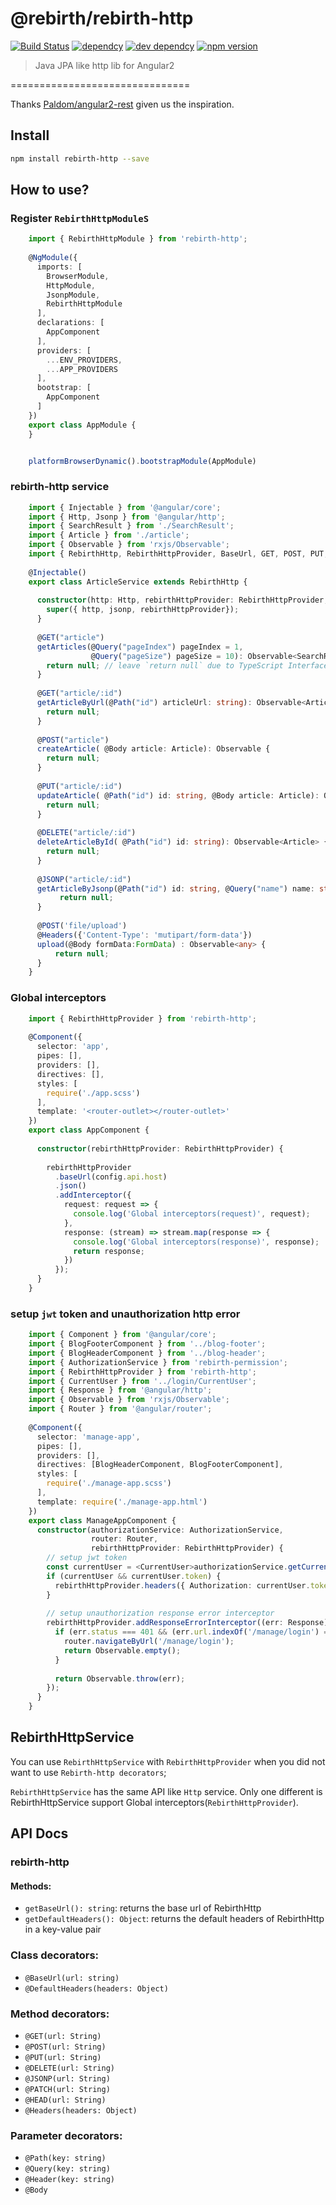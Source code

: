 # @rebirth/rebirth-http

[![Build Status](https://travis-ci.org/greengerong/rebirth-http.svg?branch=master)](https://travis-ci.org/greengerong/rebirth-http)
[![dependcy](https://david-dm.org/greengerong/rebirth-http.svg)](https://david-dm.org/greengerong/rebirth-http)
[![dev dependcy](https://david-dm.org/greengerong/rebirth-http/dev-status.svg)](https://david-dm.org/greengerong/rebirth-http?type=dev)
[![npm version](https://img.shields.io/npm/v/rebirth-http.svg)](https://www.npmjs.com/package/rebirth-http)

> Java JPA like http lib for Angular2

===============================

Thanks [Paldom/angular2-rest](https://github.com/Paldom/angular2-rest) given us the inspiration.

## Install
```bash
npm install rebirth-http --save
```

## How to use?

### Register `RebirthHttpModuleS`

```typescript
    import { RebirthHttpModule } from 'rebirth-http';
    
    @NgModule({
      imports: [
        BrowserModule,
        HttpModule,
        JsonpModule,
        RebirthHttpModule
      ],
      declarations: [
        AppComponent
      ],
      providers: [
        ...ENV_PROVIDERS,
        ...APP_PROVIDERS
      ],
      bootstrap: [
        AppComponent
      ]
    })
    export class AppModule {
    }


    platformBrowserDynamic().bootstrapModule(AppModule)
```
   
### rebirth-http service

```typescript
    import { Injectable } from '@angular/core';
    import { Http, Jsonp } from '@angular/http';
    import { SearchResult } from './SearchResult';
    import { Article } from './article';
    import { Observable } from 'rxjs/Observable';
    import { RebirthHttp, RebirthHttpProvider, BaseUrl, GET, POST, PUT, DELETE, JSONP, Query, Path, Body } from  'rebirth-http';
    
    @Injectable()
    export class ArticleService extends RebirthHttp {
    
      constructor(http: Http, rebirthHttpProvider: RebirthHttpProvider, jsonp: Jsonp) {
        super({ http, jsonp, rebirthHttpProvider});
      }
    
      @GET("article")
      getArticles(@Query("pageIndex") pageIndex = 1,
                  @Query("pageSize") pageSize = 10): Observable<SearchResult<Article>> {
        return null; // leave `return null` due to TypeScript Interface isn't visable in runtime
      }
    
      @GET("article/:id")
      getArticleByUrl(@Path("id") articleUrl: string): Observable<Article> {
        return null;
      }
      
      @POST("article")
      createArticle( @Body article: Article): Observable {
        return null; 
      }
      
      @PUT("article/:id")
      updateArticle( @Path("id") id: string, @Body article: Article): Observable<Article> {
        return null; 
      }
      
      @DELETE("article/:id")
      deleteArticleById( @Path("id") id: string): Observable<Article> {
        return null; 
      }
       
      @JSONP("article/:id")
      getArticleByJsonp(@Path("id") id: string, @Query("name") name: string): Observable<any> {
           return null;
      }
      
      @POST('file/upload')
      @Headers({'Content-Type': 'mutipart/form-data'})
      upload(@Body formData:FormData) : Observable<any> {
          return null;
      }
    }
```

### Global interceptors

```typescript
    import { RebirthHttpProvider } from 'rebirth-http';
    
    @Component({
      selector: 'app',
      pipes: [],
      providers: [],
      directives: [],
      styles: [
        require('./app.scss')
      ],
      template: '<router-outlet></router-outlet>'
    })
    export class AppComponent {
    
      constructor(rebirthHttpProvider: RebirthHttpProvider) {
    
        rebirthHttpProvider
          .baseUrl(config.api.host)
          .json()
          .addInterceptor({
            request: request => {
              console.log('Global interceptors(request)', request);
            },
            response: (stream) => stream.map(response => {
              console.log('Global interceptors(response)', response);
              return response;
            })
          });
      }
    }
```   

### setup `jwt` token and unauthorization http error 

```typescript
    import { Component } from '@angular/core';
    import { BlogFooterComponent } from '../blog-footer';
    import { BlogHeaderComponent } from '../blog-header';
    import { AuthorizationService } from 'rebirth-permission';
    import { RebirthHttpProvider } from 'rebirth-http';
    import { CurrentUser } from '../login/CurrentUser';
    import { Response } from '@angular/http';
    import { Observable } from 'rxjs/Observable';
    import { Router } from '@angular/router';
    
    @Component({
      selector: 'manage-app',
      pipes: [],
      providers: [],
      directives: [BlogHeaderComponent, BlogFooterComponent],
      styles: [
        require('./manage-app.scss')
      ],
      template: require('./manage-app.html')
    })
    export class ManageAppComponent {
      constructor(authorizationService: AuthorizationService,
                  router: Router,
                  rebirthHttpProvider: RebirthHttpProvider) {
        // setup jwt token
        const currentUser = <CurrentUser>authorizationService.getCurrentUser();
        if (currentUser && currentUser.token) {
          rebirthHttpProvider.headers({ Authorization: currentUser.token }); 
        }
        
        // setup unauthorization response error interceptor
        rebirthHttpProvider.addResponseErrorInterceptor((err: Response) => {
          if (err.status === 401 && (err.url.indexOf('/manage/login') === -1)) {
            router.navigateByUrl('/manage/login');
            return Observable.empty();
          }
    
          return Observable.throw(err);
        });
      }
    }

```

## RebirthHttpService

You can use `RebirthHttpService` with `RebirthHttpProvider` when you did not want to use `Rebirth-http decorators`;

`RebirthHttpService` has the same API like `Http` service. Only one different is  RebirthHttpService support Global interceptors(`RebirthHttpProvider`).

## API Docs

### rebirth-http

#### Methods:
- `getBaseUrl(): string`: returns the base url of RebirthHttp
- `getDefaultHeaders(): Object`: returns the default headers of RebirthHttp in a key-value pair

### Class decorators:
- `@BaseUrl(url: string)`
- `@DefaultHeaders(headers: Object)`

### Method decorators:
- `@GET(url: String)`
- `@POST(url: String)`
- `@PUT(url: String)`
- `@DELETE(url: String)`
- `@JSONP(url: String)`
- `@PATCH(url: String)`
- `@HEAD(url: String)`
- `@Headers(headers: Object)`

### Parameter decorators:
- `@Path(key: string)`
- `@Query(key: string)`
- `@Header(key: string)`
- `@Body`
